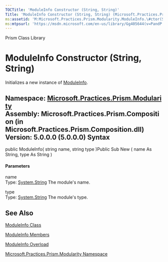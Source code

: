 ```yaml
---
TOCTitle: 'ModuleInfo Constructor (String, String)'
Title: 'ModuleInfo Constructor (String, String) (Microsoft.Practices.Prism.Modularity)'
ms:assetid: 'M:Microsoft.Practices.Prism.Modularity.ModuleInfo.\#ctor(System.String,System.String)'
ms:mtpsurl: 'https://msdn.microsoft.com/en-us/library/Gg405644(v=PandP.50)'
---
```


Prism Class Library

ModuleInfo Constructor (String, String)
=======================================

Initializes a new instance of [ModuleInfo](https://msdn.microsoft.com/t:microsoft.practices.prism.modularity.moduleinfo).

**Namespace:** [Microsoft.Practices.Prism.Modularity](https://msdn.microsoft.com/n:microsoft.practices.prism.modularity)
**Assembly:** Microsoft.Practices.Prism.Composition (in Microsoft.Practices.Prism.Composition.dll) Version: 5.0.0.0 (5.0.0.0)
Syntax
------

<span id="syntaxToggle"></span>public ModuleInfo( string name, string type )Public Sub New ( name As String, type As String )
#### Parameters

name  
Type: [System.String](http://msdn2.microsoft.com/en-us/library/s1wwdcbf)
The module's name.

type  
Type: [System.String](http://msdn2.microsoft.com/en-us/library/s1wwdcbf)
The module's type.

See Also
--------

<span id="seeAlsoToggle"></span>
[ModuleInfo Class](https://msdn.microsoft.com/t:microsoft.practices.prism.modularity.moduleinfo)

[ModuleInfo Members](https://msdn.microsoft.com/allmembers.t:microsoft.practices.prism.modularity.moduleinfo)

[ModuleInfo Overload](https://msdn.microsoft.com/overload:microsoft.practices.prism.modularity.moduleinfo.)

[Microsoft.Practices.Prism.Modularity Namespace](https://msdn.microsoft.com/n:microsoft.practices.prism.modularity)
